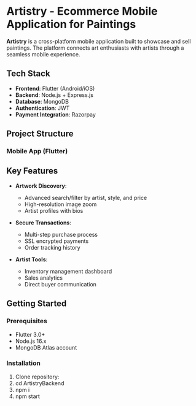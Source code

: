 # Artistry - Ecommerce Mobile Application for Paintings

**Artistry** is a cross-platform mobile application built to showcase and sell paintings. The platform connects art enthusiasts with artists through a seamless mobile experience.

## Tech Stack
- **Frontend**: Flutter (Android/iOS)
- **Backend**: Node.js + Express.js
- **Database**: MongoDB
- **Authentication**: JWT
- **Payment Integration**: Razorpay


## Project Structure

### Mobile App (Flutter)




## Key Features
- **Artwork Discovery**: 
  - Advanced search/filter by artist, style, and price
  - High-resolution image zoom
  - Artist profiles with bios

- **Secure Transactions**:
  - Multi-step purchase process
  - SSL encrypted payments
  - Order tracking history

- **Artist Tools**:
  - Inventory management dashboard
  - Sales analytics
  - Direct buyer communication


## Getting Started

### Prerequisites
- Flutter 3.0+
- Node.js 16.x
- MongoDB Atlas account

### Installation
1. Clone repository:
2. cd ArtistryBackend
3. npm i
4. npm start





